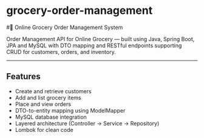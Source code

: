 # grocery-order-management

#🛒 Online Grocery Order Management System

Order Management API for Online Grocery — built using Java, Spring Boot, JPA and MySQL with DTO mapping and RESTful endpoints supporting CRUD for customers, orders, and inventory.

___

## Features
- Create and retrieve customers
- Add and list grocery items
- Place and view orders
- DTO-to-entity mapping using ModelMapper
- MySQL database integration
- Layered architecture (Controller → Service → Repository)
- Lombok for clean code